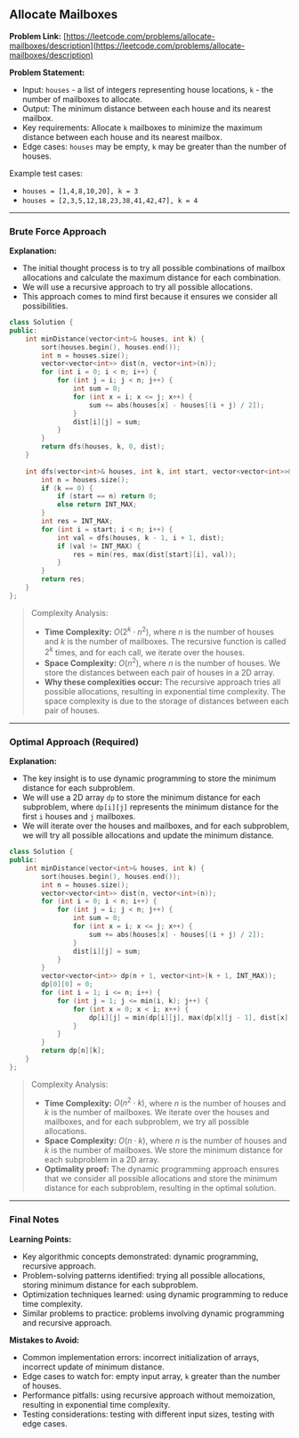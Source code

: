 ## Allocate Mailboxes
**Problem Link:** [https://leetcode.com/problems/allocate-mailboxes/description](https://leetcode.com/problems/allocate-mailboxes/description)

**Problem Statement:**
- Input: `houses` - a list of integers representing house locations, `k` - the number of mailboxes to allocate.
- Output: The minimum distance between each house and its nearest mailbox.
- Key requirements: Allocate `k` mailboxes to minimize the maximum distance between each house and its nearest mailbox.
- Edge cases: `houses` may be empty, `k` may be greater than the number of houses.

Example test cases:
- `houses = [1,4,8,10,20], k = 3`
- `houses = [2,3,5,12,18,23,38,41,42,47], k = 4`

---

### Brute Force Approach

**Explanation:**
- The initial thought process is to try all possible combinations of mailbox allocations and calculate the maximum distance for each combination.
- We will use a recursive approach to try all possible allocations.
- This approach comes to mind first because it ensures we consider all possibilities.

```cpp
class Solution {
public:
    int minDistance(vector<int>& houses, int k) {
        sort(houses.begin(), houses.end());
        int n = houses.size();
        vector<vector<int>> dist(n, vector<int>(n));
        for (int i = 0; i < n; i++) {
            for (int j = i; j < n; j++) {
                int sum = 0;
                for (int x = i; x <= j; x++) {
                    sum += abs(houses[x] - houses[(i + j) / 2]);
                }
                dist[i][j] = sum;
            }
        }
        return dfs(houses, k, 0, dist);
    }
    
    int dfs(vector<int>& houses, int k, int start, vector<vector<int>>& dist) {
        int n = houses.size();
        if (k == 0) {
            if (start == n) return 0;
            else return INT_MAX;
        }
        int res = INT_MAX;
        for (int i = start; i < n; i++) {
            int val = dfs(houses, k - 1, i + 1, dist);
            if (val != INT_MAX) {
                res = min(res, max(dist[start][i], val));
            }
        }
        return res;
    }
};
```

> Complexity Analysis:
> - **Time Complexity:** $O(2^k \cdot n^2)$, where $n$ is the number of houses and $k$ is the number of mailboxes. The recursive function is called $2^k$ times, and for each call, we iterate over the houses.
> - **Space Complexity:** $O(n^2)$, where $n$ is the number of houses. We store the distances between each pair of houses in a 2D array.
> - **Why these complexities occur:** The recursive approach tries all possible allocations, resulting in exponential time complexity. The space complexity is due to the storage of distances between each pair of houses.

---

### Optimal Approach (Required)

**Explanation:**
- The key insight is to use dynamic programming to store the minimum distance for each subproblem.
- We will use a 2D array `dp` to store the minimum distance for each subproblem, where `dp[i][j]` represents the minimum distance for the first `i` houses and `j` mailboxes.
- We will iterate over the houses and mailboxes, and for each subproblem, we will try all possible allocations and update the minimum distance.

```cpp
class Solution {
public:
    int minDistance(vector<int>& houses, int k) {
        sort(houses.begin(), houses.end());
        int n = houses.size();
        vector<vector<int>> dist(n, vector<int>(n));
        for (int i = 0; i < n; i++) {
            for (int j = i; j < n; j++) {
                int sum = 0;
                for (int x = i; x <= j; x++) {
                    sum += abs(houses[x] - houses[(i + j) / 2]);
                }
                dist[i][j] = sum;
            }
        }
        vector<vector<int>> dp(n + 1, vector<int>(k + 1, INT_MAX));
        dp[0][0] = 0;
        for (int i = 1; i <= n; i++) {
            for (int j = 1; j <= min(i, k); j++) {
                for (int x = 0; x < i; x++) {
                    dp[i][j] = min(dp[i][j], max(dp[x][j - 1], dist[x][i - 1]));
                }
            }
        }
        return dp[n][k];
    }
};
```

> Complexity Analysis:
> - **Time Complexity:** $O(n^2 \cdot k)$, where $n$ is the number of houses and $k$ is the number of mailboxes. We iterate over the houses and mailboxes, and for each subproblem, we try all possible allocations.
> - **Space Complexity:** $O(n \cdot k)$, where $n$ is the number of houses and $k$ is the number of mailboxes. We store the minimum distance for each subproblem in a 2D array.
> - **Optimality proof:** The dynamic programming approach ensures that we consider all possible allocations and store the minimum distance for each subproblem, resulting in the optimal solution.

---

### Final Notes

**Learning Points:**
- Key algorithmic concepts demonstrated: dynamic programming, recursive approach.
- Problem-solving patterns identified: trying all possible allocations, storing minimum distance for each subproblem.
- Optimization techniques learned: using dynamic programming to reduce time complexity.
- Similar problems to practice: problems involving dynamic programming and recursive approach.

**Mistakes to Avoid:**
- Common implementation errors: incorrect initialization of arrays, incorrect update of minimum distance.
- Edge cases to watch for: empty input array, `k` greater than the number of houses.
- Performance pitfalls: using recursive approach without memoization, resulting in exponential time complexity.
- Testing considerations: testing with different input sizes, testing with edge cases.